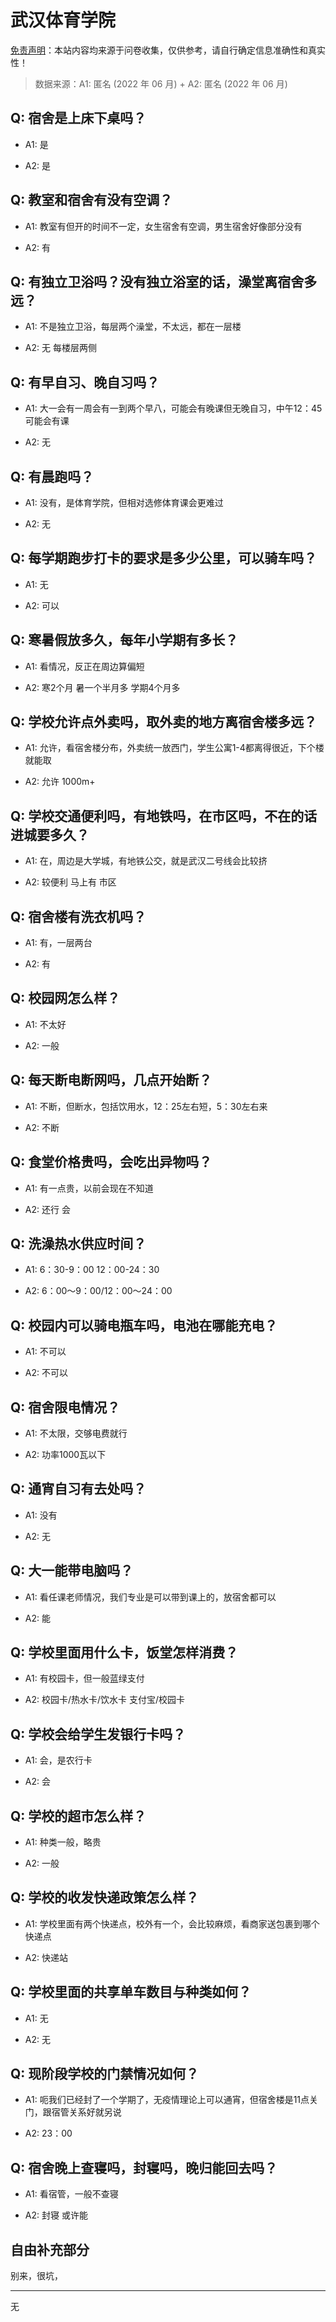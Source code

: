 # 武汉体育学院

[免责声明](https://colleges.chat/#_3)：本站内容均来源于问卷收集，仅供参考，请自行确定信息准确性和真实性！

> 数据来源：A1: 匿名 (2022 年 06 月) + A2: 匿名 (2022 年 06 月)

## Q: 宿舍是上床下桌吗？

- A1: 是

- A2: 是

## Q: 教室和宿舍有没有空调？

- A1: 教室有但开的时间不一定，女生宿舍有空调，男生宿舍好像部分没有

- A2: 有

## Q: 有独立卫浴吗？没有独立浴室的话，澡堂离宿舍多远？

- A1: 不是独立卫浴，每层两个澡堂，不太远，都在一层楼

- A2: 无 每楼层两侧

## Q: 有早自习、晚自习吗？

- A1: 大一会有一周会有一到两个早八，可能会有晚课但无晚自习，中午12：45可能会有课

- A2: 无

## Q: 有晨跑吗？

- A1: 没有，是体育学院，但相对选修体育课会更难过

- A2: 无

## Q: 每学期跑步打卡的要求是多少公里，可以骑车吗？

- A1: 无

- A2: 可以

## Q: 寒暑假放多久，每年小学期有多长？

- A1: 看情况，反正在周边算偏短

- A2: 寒2个月 暑一个半月多 学期4个月多

## Q: 学校允许点外卖吗，取外卖的地方离宿舍楼多远？

- A1: 允许，看宿舍楼分布，外卖统一放西门，学生公寓1-4都离得很近，下个楼就能取

- A2: 允许 1000m+

## Q: 学校交通便利吗，有地铁吗，在市区吗，不在的话进城要多久？

- A1: 在，周边是大学城，有地铁公交，就是武汉二号线会比较挤

- A2: 较便利 马上有 市区

## Q: 宿舍楼有洗衣机吗？

- A1: 有，一层两台

- A2: 有

## Q: 校园网怎么样？

- A1: 不太好

- A2: 一般

## Q: 每天断电断网吗，几点开始断？

- A1: 不断，但断水，包括饮用水，12：25左右短，5：30左右来

- A2: 不断

## Q: 食堂价格贵吗，会吃出异物吗？

- A1: 有一点贵，以前会现在不知道

- A2: 还行 会

## Q: 洗澡热水供应时间？

- A1: 6：30-9：00     12：00-24：30

- A2: 6：00～9：00/12：00～24：00

## Q: 校园内可以骑电瓶车吗，电池在哪能充电？

- A1: 不可以

- A2: 不可以

## Q: 宿舍限电情况？

- A1: 不太限，交够电费就行

- A2: 功率1000瓦以下

## Q: 通宵自习有去处吗？

- A1: 没有

- A2: 无

## Q: 大一能带电脑吗？

- A1: 看任课老师情况，我们专业是可以带到课上的，放宿舍都可以

- A2: 能

## Q: 学校里面用什么卡，饭堂怎样消费？

- A1: 有校园卡，但一般蓝绿支付

- A2: 校园卡/热水卡/饮水卡 支付宝/校园卡

## Q: 学校会给学生发银行卡吗？

- A1: 会，是农行卡

- A2: 会

## Q: 学校的超市怎么样？

- A1: 种类一般，略贵

- A2: 一般

## Q: 学校的收发快递政策怎么样？

- A1: 学校里面有两个快递点，校外有一个，会比较麻烦，看商家送包裹到哪个快递点

- A2: 快递站

## Q: 学校里面的共享单车数目与种类如何？

- A1: 无

- A2: 无

## Q: 现阶段学校的门禁情况如何？

- A1: 呃我们已经封了一个学期了，无疫情理论上可以通宵，但宿舍楼是11点关门，跟宿管关系好就另说

- A2: 23：00

## Q: 宿舍晚上查寝吗，封寝吗，晚归能回去吗？

- A1: 看宿管，一般不查寝

- A2: 封寝 或许能

## 自由补充部分

别来，很坑，

***

无